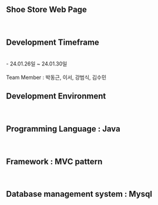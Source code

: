 
## Shoe Store Web Page 
<br>

## Development Timeframe
<br>
- 24.01.26일 ~ 24.01.30일
<br> 
<br>
Team Member : 박동근, 이서, 강범식, 김수민
<br>

## Development Environment
<br>

## Programming Language : Java 
<br>

## Framework : MVC pattern
<br>

## Database management system : Mysql

<br>
